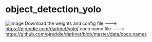 # object_detection_yolo
![Image](output.jpg)
Download the weights and config file ---> https://pjreddie.com/darknet/yolo/
coco name file ---> https://github.com/pjreddie/darknet/blob/master/data/coco.names
